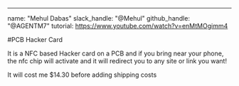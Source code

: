 ---
name: "Mehul Dabas"
slack_handle: "@Mehul"
github_handle: "@AGENTM7"
tutorial: https://www.youtube.com/watch?v=enMtMOgimm4

#PCB Hacker Card

It is a NFC based Hacker card on a PCB and if you bring near your phone, the nfc chip will activate and it will redirect you to any site or link you want!

It will cost me $14.30 before adding shipping costs
<!-- Tell us a little bit about your design process. What were some challenges? What helped? ***Totally optional*** -->
